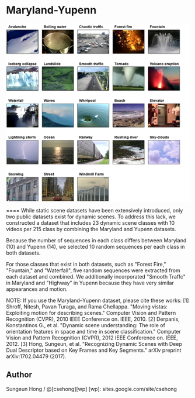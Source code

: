 # Maryland-Yupenn

![Alt text](Maryland_Yupenn_Samples.png)


====
While static scene datasets have been extensively introduced, only two public datasets exist for dynamic scenes. To address this lack, we constructed a dataset that includes 23 dynamic scene classes with 10 videos per 215 class by combining the Maryland and Yupenn datasets. 

Because the number of sequences in each class differs between Maryland (10) and Yupenn (14), we selected 10 random sequences per each class in both datasets. 

For those classes that exist in both datasets, such as "Forest Fire," "Fountain," and "Waterfall", five random sequences were extracted from each dataset and combined. We additionally incorporated "Smooth Traffc" in Maryland and "Highway" in Yupenn because they have very similar appearances and motion. 

NOTE: If you use the Maryland–Yupenn dataset, please cite these works:
[1] Shroff, Nitesh, Pavan Turaga, and Rama Chellappa. "Moving vistas: Exploiting motion for describing scenes." Computer Vision and Pattern Recognition (CVPR), 2010 IEEE Conference on. IEEE, 2010.
[2] Derpanis, Konstantinos G., et al. "Dynamic scene understanding: The role of orientation features in space and time in scene classification." Computer Vision and Pattern Recognition (CVPR), 2012 IEEE Conference on. IEEE, 2012.
[3] Hong, Sungeun, et al. "Recognizing Dynamic Scenes with Deep Dual Descriptor based on Key Frames and Key Segments." arXiv preprint arXiv:1702.04479 (2017).





Author
------------
Sungeun Hong / @[csehong][wp]
[wp]: sites.google.com/site/csehong


